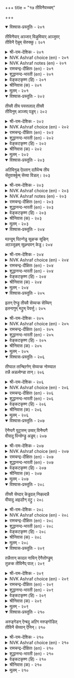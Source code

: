 +++
title = "१७ तीविनैयच्चम्"

+++


<details open><summary>विश्वास-प्रस्तुतिः - २०१</summary>

तीविनैयार् अञ्जार् विऴुमियार् अञ्जुवर्  
तीविनै ऎन्नुम् सॆरुक्कु।       २०१
</details>

<details><summary>श्री-राम-देशिकः - २०१</summary>

दुष्कर्मनिरता लोकाः पापेभ्यो न हि बिम्यति ।  
सत्कर्मनिरता सन्त पापाद्विभ्यति सर्वदा ॥ २०१॥
</details>

<details><summary>NVK Ashraf choice (en) - २०१</summary>

०२०१
The sinful will not dread; the great will dread
The wanton pride of sinful action.
(M.S. Poornalingam Pillai)
</details>

<details><summary>NVK Ashraf notes (en) - २०१</summary>

२०१. Compare with ४२८. "It is folly not to fear what ought to be feared. The wise dread what ought to be dreaded" * - (Satguru Subramuniyaswami)
</details>

<details><summary>रामचन्द्र-दीक्षितः (en) - २०१</summary>

201\. tīviṉaiyār añcār; viḻumiyār añcuvar-  
tīviṉai eṉṉum cerukku.

201\. Men hardened in sins do not fear evil; but the good dread it.  
</details>

<details><summary>शुद्धानन्द-भारती (en) - २०१</summary>

1\. தீவினையார் அஞ்சார் விழுமியார் அஞ்சுவர்  
தீவினை என்னுஞ் செருக்கு  
Sinners fear not the pride of sin.  
The worthy dread the ill within.        201  
</details>

<details><summary>वेङ्कटकृष्ण (हि) - २०१</summary>

201
पाप-कर्म के मोह से, डरें न पापी लोग ।  
उससे डरते हैं वही, पुण्य-पुरुष जो लोग ॥
</details>

<details><summary>श्रीनिवास (क) - २०१</summary>

201. कॆट्ट कॆलसवन्नु माडुव उद्धटतनक्कॆ दुष्टरु हॆदरुवुदिल्ल. शिष्टरु हॆदरुत्तारॆ.

</details>

<details><summary>मूलम् - २०१</summary>

तीविनैयार् अञ्जार् विऴुमियार् अञ्जुवर्  
तीविनै ऎन्नुम् सॆरुक्कु।       २०१
</details>

<details open><summary>विश्वास-प्रस्तुतिः - २०२</summary>

तीयवै तीय पयत्तलाल् तीयवै  
तीयिनुम् अञ्जप् पडुम्।       २०२
</details>

<details><summary>श्री-राम-देशिकः - २०२</summary>

दुष्कर्मणा दुःखमेव यस्मादुत्पद्यते ततः ।  
वह्नेरप्यधिक मत्वा मेतव्यं दुष्टकर्मणः ॥ २०२॥
</details>

<details><summary>NVK Ashraf choice (en) - २०२</summary>

०२०२
Evil begets evil and hence
Fear evil more than fire. *
(K. Kannan), (K.R. Srinivasa Iyengar)
</details>

<details><summary>रामचन्द्र-दीक्षितः (en) - २०२</summary>

202\. tīyavai tīya payattalāṉ, tīyavai  
tīyiṉum añcappaṭum.

202\. Evil is to be dreaded more than fire; for it lands one in disaster.  
</details>

<details><summary>शुद्धानन्द-भारती (en) - २०२</summary>

2\. தீயவை தீய பயத்தலால் தீயவை  
தீயினும் அஞ்சப் படும்  
Since evil begets evil dire  
Fear ye evil more than fire.        202  
</details>

<details><summary>वेङ्कटकृष्ण (हि) - २०२</summary>

202
पाप- कर्म दुखजनक हैं, यह है उनकी रीत ।  
पावक से भीषण समझ, सो होना भयभीत ॥
</details>

<details><summary>श्रीनिवास (क) - २०२</summary>

202. कॆट्ट कॆलसगळिन्द कॆट्टदे फलिसुवुदु; आदरिन्द कॆट्ट कॆलसगळन्नु बॆङ्कियन्नु कण्डरॆ हिम्मॆट्टुवन्तॆ हॆदरबेकु.

</details>

<details><summary>मूलम् - २०२</summary>

तीयवै तीय पयत्तलाल् तीयवै  
तीयिनुम् अञ्जप् पडुम्।       २०२
</details>

<details open><summary>विश्वास-प्रस्तुतिः - २०३</summary>

अऱिविनुळ् ऎल्लान् दलैयॆन्ब तीय  
सॆऱुवार्क्कुम् सॆय्या विडल्।       २०३
</details>

<details><summary>श्री-राम-देशिकः - २०३</summary>

तदात्मक्षेमजनकमुत्तमं ज्ञानमुच्यते ।  
दुःखानुत्पादबुद्धिर्या स्वापराधिजनेष्वपि ॥ २०३॥
</details>

<details><summary>NVK Ashraf choice (en) - २०३</summary>

०२०३
The height of wisdom, it is said,
Is not to return ill even to foes. *
(P.S. Sundaram)
</details>

<details><summary>NVK Ashraf notes (en) - २०३</summary>

२०३. Compare with ३१२. “The code of the pure in heart is not to hurt in return any hurt caused in hate” * - (P.S. Sundaram)
</details>

<details><summary>रामचन्द्र-दीक्षितः (en) - २०३</summary>

203\. aṟiviṉuḷ ellām talai eṉpa-tīya  
ceṟuvārkkum ceyyā viṭal.

203\. Not to return evil to those who do evil unto you, is, they say, the crown of wisdom.  
</details>

<details><summary>शुद्धानन्द-भारती (en) - २०३</summary>

3\. அறிவினுள் எல்லாந் தலையென்ப தீய  
செறுவார்க்கும் செய்யா விடல்  
The wisest of the wise are those  
Who injure not even their foes.        203  
</details>

<details><summary>वेङ्कटकृष्ण (हि) - २०३</summary>

203
श्रेष्ठ बुद्धिमत्ता कहें, करके सुधी विचार ।  
अपने रिपु का भी कभी, नहिं करना अपकार ॥
</details>

<details><summary>श्रीनिवास (क) - २०३</summary>

203. तन्न हॆगळिगॆ कूड कॆट्टदन्नु माडदॆ इरुवुदे, अरिवुगळॆल्लॆल्ला मिगिलाद अरिवु ऎन्दु हेळुत्तारॆ.

</details>

<details><summary>मूलम् - २०३</summary>

अऱिविनुळ् ऎल्लान् दलैयॆन्ब तीय  
सॆऱुवार्क्कुम् सॆय्या विडल्।       २०३
</details>

<details open><summary>विश्वास-प्रस्तुतिः - २०४</summary>

मऱन्दुम् पिऱन्गेडु सूऴऱ्क सूऴिन्  
अऱञ्जूऴम् सूऴ्न्दवन् केडु।       २०४
</details>

<details><summary>श्री-राम-देशिकः - २०४</summary>

परदुःखप्रदं कर्म प्रमादेनापि न स्मरेत् ।  
अन्यथा स्मरतोऽस्यैव धर्मो नाशं विचिन्तयेत् ॥ २०४॥
</details>

<details><summary>NVK Ashraf choice (en) - २०४</summary>

०२०४
Plot not thy neighbour's fall, even forgetfully;
Else, justice will plot the plotter's fall. *
(G.U. Pope), (N.V.K. Ashraf)
</details>

<details><summary>रामचन्द्र-दीक्षितः (en) - २०४</summary>

204\. maṟantum piṟaṉ kēṭu cūḻaṟka! cūḻiṉ,  
aṟam cūḻum, cūḻntavaṉ kēṭu.

204\. Let none plot evil to others even in forgetfulness. If he does so, the God of Righteousness will compass his ruin.  
</details>

<details><summary>शुद्धानन्द-भारती (en) - २०४</summary>

4\. மறந்தும் பிறன்கேடு சூழற்க சூழின்  
அறஞ்சூழும் சூழ்ந்தவன் கேடு  
His ruin virtue plots who plans  
The ruin of another man's.        204  
</details>

<details><summary>वेङ्कटकृष्ण (हि) - २०४</summary>

204
विस्मृति से भी नर नहीं, सोचे पर की हानि ।  
यदि सोचे तो धर्म भी, सोचे उसकी हानि ॥
</details>

<details><summary>श्रीनिवास (क) - २०४</summary>

204. मरॆतू पररिगॆ केडु ऎणिसबारदु; हागॆ ऎणिसिदरॆ धर्मवु केडॆणिसिदवनिगे केडन्नु ऎणिसुत्तदॆ.

</details>

<details><summary>मूलम् - २०४</summary>

मऱन्दुम् पिऱन्गेडु सूऴऱ्क सूऴिन्  
अऱञ्जूऴम् सूऴ्न्दवन् केडु।       २०४
</details>

<details open><summary>विश्वास-प्रस्तुतिः - २०५</summary>

इलन् ऎण्ड्रु तीयवै सॆय्यऱ्क सॆय्यिन्  
इलनागुम् मट्रुम् पॆयर्त्तु।       २०५
</details>

<details><summary>श्री-राम-देशिकः - २०५</summary>

''अहं दरिद्र'' इत्युक्त्वा न कुर्यात्कर्म निन्दितम् ।  
न चेत् दरिद्र एव स्यात् भाविजन्मसु सप्तसु ॥ २०५॥
</details>

<details><summary>NVK Ashraf choice (en) - २०५</summary>

०२०५
Plead not poverty for doing ill,
Whereby you will become poorer still.
(P.S. Sundaram)
</details>

<details><summary>रामचन्द्र-दीक्षितः (en) - २०५</summary>

205\. 'ilaṉ' eṉṟu tīyavai ceyyaṟka! ceyyiṉ,  
ilaṉ ākum, maṟṟum peyarttu.

205\. Let none do wrong on account of poverty; if he does so he becomes poorer still.  
</details>

<details><summary>शुद्धानन्द-भारती (en) - २०५</summary>

5\. இலன்என்று தீயவை செய்யற்க செய்யின்  
இலனாகும் மற்றும் பெயர்த்து  
Who makes poverty plea for ill  
Shall reduce himself poorer still.        205  
</details>

<details><summary>वेङ्कटकृष्ण (हि) - २०५</summary>

205
‘निर्धन हूँ मैं’, यों समझ, करे न कोई पाप ।  
अगर किया तो फिर मिले, निर्धनता-अभिशाप ॥
</details>

<details><summary>श्रीनिवास (क) - २०५</summary>

205. तानु इल्लदवनॆन्दु (दरिद्रनॆन्दु) कॆट्ट कार्यगळन्नु माड बारदु; हागॆ माडिदरॆ मत्तष्टु दरिद्रनागुत्तानॆ.

</details>

<details><summary>मूलम् - २०५</summary>

इलन् ऎण्ड्रु तीयवै सॆय्यऱ्क सॆय्यिन्  
इलनागुम् मट्रुम् पॆयर्त्तु।       २०५
</details>

<details open><summary>विश्वास-प्रस्तुतिः - २०६</summary>

तीप्पाल तान्बिऱर्गण् सॆय्यऱ्क नोय्प्पाल  
तन्नै अडल्वेण्डा तान्।       २०६
</details>

<details><summary>श्री-राम-देशिकः - २०६</summary>

''स्वकृतं दुष्कृतं स्वस्य भाविदुःखप्रदायकम्'' ।  
इति चिन्तयताऽन्येषां न कार्या दुष्कृतिः सदा ॥ २०६॥
</details>

<details><summary>NVK Ashraf choice (en) - २०६</summary>

०२०६
Let him, who seeks to be free from suffering,
Not be a cause of suffering to others.
(K. Krishnaswamy & Vijaya Ramkumar)
</details>

<details><summary>रामचन्द्र-दीक्षितः (en) - २०६</summary>

206\. tīp pāla tāṉ piṟarkaṇ ceyyaṟka-nōyp pāla  
taṉṉai aṭal vēṇṭātāṉ!.

206\. Let not one do evil unto others, if one wants to be free from affliction.  
</details>

<details><summary>शुद्धानन्द-भारती (en) - २०६</summary>

6\. தீப்பால தான்பிறர்கண் செய்யற்க நோய்ப்பால  
தன்னை அடல்வேண்டா தான்  
From wounding others let him refrain  
Who would from harm himself remain.        206  
</details>

<details><summary>वेङ्कटकृष्ण (हि) - २०६</summary>

206
दुख से यदि दुष्कर्म के, बचने की है राय ।  
अन्यों के प्रति दुष्टता, कभी नहीं की जाय ॥
</details>

<details><summary>श्रीनिवास (क) - २०६</summary>

206. दुःखक्कॆ कारणवाद कॆट्ट कार्यगळु तन्नन्नु बाधिसबारदु ऎन्दु इच्छिसुववनु, इतररिगू तानु कॆट्टदन्नु
माडदिरबेकु.

</details>

<details><summary>मूलम् - २०६</summary>

तीप्पाल तान्बिऱर्गण् सॆय्यऱ्क नोय्प्पाल  
तन्नै अडल्वेण्डा तान्।       २०६
</details>

<details open><summary>विश्वास-प्रस्तुतिः - २०७</summary>

ऎनैप्पगै युट्रारुम् उय्वर् विनैप्पगै  
वीयादु पिन्सॆण्ड्रु अडुम्।       २०७
</details>

<details><summary>श्री-राम-देशिकः - २०७</summary>

इतरैः शत्रुभिर्जातु मुच्येतेहापि जन्मनि ।  
दुष्कर्मनामा शत्रुस्तु बाधते भाविजन्मसु ॥ २०७॥
</details>

<details><summary>NVK Ashraf choice (en) - २०७</summary>

०२०७
Escape from other enemies is likely,
But not from the relentless pursuit of evil deeds. *
(C. Rajagopalachari)
</details>

<details><summary>रामचन्द्र-दीक्षितः (en) - २०७</summary>

207\. eṉaip pakai uṟṟārum uyvar; viṉaip pakai  
vīyātu, piṉ ceṉṟu, aṭum.

207\. You may escape your enemies but your evil follows you and hunts you down relentlessly.  
</details>

<details><summary>शुद्धानन्द-भारती (en) - २०७</summary>

7\. எனைப்பகை யுற்றாரும் உய்வர் வினைப்பகை  
வீயாது பின்சென்று அடும்  
Men may escape other foes and live  
But sin its deadly blow will give.        207  
</details>

<details><summary>वेङ्कटकृष्ण (हि) - २०७</summary>

207
अति भयकारी शत्रु से, संभव है बच जाय ।  
पाप-कर्म की शत्रुता, पीछा किये सताय ॥
</details>

<details><summary>श्रीनिवास (क) - २०७</summary>

207. ऎष्टु मुन्दि हगॆगळिद्दरू तप्पि बाळबहुदु; दुष्कृत्य ऎम्ब हगॆ मात्र बॆम्बिडदॆ बन्दु कॊल्लुवुदु.

</details>

<details><summary>मूलम् - २०७</summary>

ऎनैप्पगै युट्रारुम् उय्वर् विनैप्पगै  
वीयादु पिन्सॆण्ड्रु अडुम्।       २०७
</details>

<details open><summary>विश्वास-प्रस्तुतिः - २०८</summary>

तीयवै सॆय्दार् कॆडुदल् निऴल्दन्नै  
वीयादु अइउऱैन् दट्रु।       २०८
</details>

<details><summary>श्री-राम-देशिकः - २०८</summary>

नरच्छाया यथा तस्य पादाभ्यां सह गच्छति ।  
प्रतिजन्म तथा यान्ती दुष्कृतिर्बाधते नरम् ॥ २०८॥
</details>

<details><summary>NVK Ashraf choice (en) - २०८</summary>

०२०८
The consequences of evil deeds leave not
Like the persistent shadow under the feet.
(N.V.K. Ashraf)
</details>

<details><summary>रामचन्द्र-दीक्षितः (en) - २०८</summary>

208\. tīyavai ceytār keṭutal niḻal taṉṉai  
vīyātu aṭi uṟaintaṟṟu.

208\. Evil dogs you close on your heels like a shadow.  
</details>

<details><summary>शुद्धानन्द-भारती (en) - २०८</summary>

8\. தீயவை செய்தார் கெடுதல் நிழல்தன்னை  
வீயாது அடிஉரைந் தற்று  
Ruin follows who evil do  
As shadow follows as they go.        208  
</details>

<details><summary>वेङ्कटकृष्ण (हि) - २०८</summary>

208
दुष्ट- कर्म जो भी करे, यों पायेगा नाश ।  
छोड़े बिन पौरों तले, छाँह करे ज्यों वास ॥
</details>

<details><summary>श्रीनिवास (क) - २०८</summary>

208. ऒब्बन नॆलळु अवन पाददडियल्लिये सेरिकॊण्डिरुवन्तॆ अवन दुष्कृत्यगळू अवनन्नु बॆम्बिडदॆ अळिविगॆ
कारणवागुवुदु.

</details>

<details><summary>मूलम् - २०८</summary>

तीयवै सॆय्दार् कॆडुदल् निऴल्दन्नै  
वीयादु अइउऱैन् दट्रु।       २०८
</details>

<details open><summary>विश्वास-प्रस्तुतिः - २०९</summary>

तन्नैत्तान् कादल नायिन् ऎनैत्तॊण्ड्रुम्  
तुन्नऱ्क तीविनैप् पाल्।       २०९
</details>

<details><summary>श्री-राम-देशिकः - २०९</summary>

विना दुःखं सदा यो वै सुखी भवितुमिच्छति ।  
ईषदप्यत्र दुष्कर्म न कुर्यात् स परस्य तु ॥ २०९॥
</details>

<details><summary>NVK Ashraf choice (en) - २०९</summary>

०२०९
If you love yourself,
Refrain from causing ill of any degree. *
(P.S. Sundaram)
</details>

<details><summary>रामचन्द्र-दीक्षितः (en) - २०९</summary>

209\. taṉṉait tāṉ kātalaṉ āyiṉ, eṉaittu oṉṟum  
tuṉṉaṟka, tīviṉaip pāl!.

209\. If one really loves oneself let one not do any harm to others.  
</details>

<details><summary>शुद्धानन्द-भारती (en) - २०९</summary>

9\. தன்னைத்தான் காதல னாயின் எனைத்தொன்றும்  
துன்னற்க தீவினைப் பால்  
Let none who loves himself at all  
Think of evil however small.        209  
</details>

<details><summary>वेङ्कटकृष्ण (हि) - २०९</summary>

209
कोई अपने आपको, यदि करता है प्यार ।  
करे नहीं अत्यल्प भी, अन्यों का अपचार ॥
</details>

<details><summary>श्रीनिवास (क) - २०९</summary>

209. ऒब्बनु तन्न हित बयसुववनादरॆ, ऎष्टे अलॊअवादरू केडिन पालिनल्लि पाल्गॊळ्ळदिरलि.

</details>

<details><summary>मूलम् - २०९</summary>

तन्नैत्तान् कादल नायिन् ऎनैत्तॊण्ड्रुम्  
तुन्नऱ्क तीविनैप् पाल्।       २०९
</details>

<details open><summary>विश्वास-प्रस्तुतिः - २१०</summary>

अरुङ्गेडन् ऎन्बदु अऱिग मरुङ्गोडित्  
तीविनै सॆय्यान् ऎनिन्।       २१०
</details>

<details><summary>श्री-राम-देशिकः - २१०</summary>

अधर्मेण पथा गच्छन् अन्येभ्यो दुष्कृति नरः ।  
यदि कश्चिन्न कुरुते तं दुःखं दूरतस्त्यजेत् ॥ २१०॥
</details>

<details><summary>NVK Ashraf choice (en) - २१०</summary>

०२१०
Know that no harm shall ever befall the one
Who never strays into evil. *
(P.S. Sundaram)
</details>

<details><summary>रामचन्द्र-दीक्षितः (en) - २१०</summary>

210\. aruṅ kēṭaṉ eṉpatu aṟika-maruṅku ōṭit  
tīviṉai ceyyāṉ eṉiṉ?.

210\. Hardly doth sorrow befall one who does not deviate from right.
</details>

<details><summary>शुद्धानन्द-भारती (en) - २१०</summary>

10\. அருங்கேடன் என்பது அறிக மருங்கோடித்  
தீவினை செய்யான் எனின்  
He is secure, know ye, from ills  
Who slips not right path to do evils.        210  
</details>

<details><summary>वेङ्कटकृष्ण (हि) - २१०</summary>

210
नाशरहित उसको समझ, जो तजकर सन्मार्ग ।  
पाप-कर्म हो नहिं करे, पकड़े नहीं कुमार्ग ॥
</details>

<details><summary>श्रीनिवास (क) - २१०</summary>

210. तप्पाद हादियल्लि नडॆदु कॆट्ट कार्यगळन्नु माडुवुदिल्ल ऎन्दादरॆ, अवनिगॆ केडिल्ल ऎम्बुदन्नु अरितुकॊळ्ळबेकु.
</details>

<details><summary>मूलम् - २१०</summary>

अरुङ्गेडन् ऎन्बदु अऱिग मरुङ्गोडित्  
तीविनै सॆय्यान् ऎनिन्।       २१०
</details>
